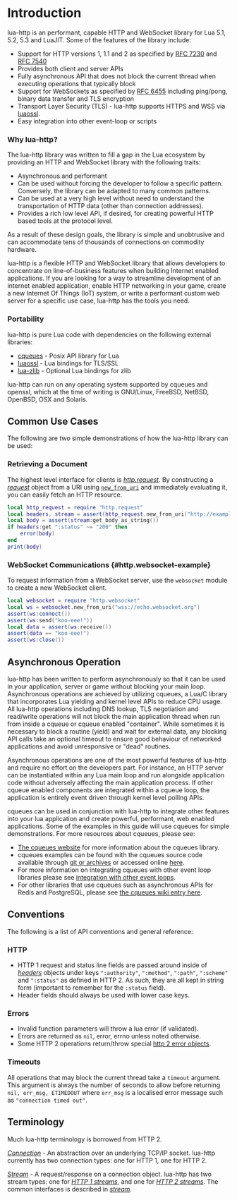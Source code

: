 # Introduction

lua-http is an performant, capable HTTP and WebSocket library for Lua 5.1, 5.2, 5.3 and LuaJIT. Some of the features of the library include:

  - Support for HTTP versions 1, 1.1 and 2 as specified by [RFC 7230](https://tools.ietf.org/html/rfc7230) and [RFC 7540](https://tools.ietf.org/html/rfc7540)
  - Provides both client and server APIs
  - Fully asynchronous API that does not block the current thread when executing operations that typically block
  - Support for WebSockets as specified by [RFC 6455](https://tools.ietf.org/html/rfc6455) including ping/pong, binary data transfer and TLS encryption
  - Transport Layer Security (TLS) - lua-http supports HTTPS and WSS via [luaossl](https://github.com/wahern/luaossl).
  - Easy integration into other event-loop or scripts

### Why lua-http?

The lua-http library was written to fill a gap in the Lua ecosystem by providing an HTTP and WebSocket library with the following traits:

  - Asynchronous and performant
  - Can be used without forcing the developer to follow a specific pattern. Conversely, the library can be adapted to many common patterns.
  - Can be used at a very high level without need to understand the transportation of HTTP data (other than connection addresses).
  - Provides a rich low level API, if desired, for creating powerful HTTP based tools at the protocol level.

As a result of these design goals, the library is simple and unobtrusive and can accommodate tens of thousands of connections on commodity hardware.

lua-http is a flexible HTTP and WebSocket library that allows developers to concentrate on line-of-business features when building Internet enabled applications. If you are looking for a way to streamline development of an internet enabled application, enable HTTP networking in your game, create a new Internet Of Things (IoT) system, or write a performant custom web server for a specific use case, lua-http has the tools you need.


### Portability

lua-http is pure Lua code with dependencies on the following external libraries:

  - [cqueues](http://25thandclement.com/~william/projects/cqueues.html) - Posix API library for Lua
  - [luaossl](http://25thandclement.com/~william/projects/luaossl.html) - Lua bindings for TLS/SSL
  - [lua-zlib](https://github.com/brimworks/lua-zlib) - Optional Lua bindings for zlib

lua-http can run on any operating system supported by cqueues and openssl, which at the time of writing is GNU/Linux, FreeBSD, NetBSD, OpenBSD, OSX and Solaris.


## Common Use Cases

The following are two simple demonstrations of how the lua-http library can be used:

### Retrieving a Document

The highest level interface for clients is [*http.request*](#http.request). By constructing a [*request*](#http.request) object from a URI using [`new_from_uri`](#http.request.new_from_uri) and immediately evaluating it, you can easily fetch an HTTP resource.

```lua
local http_request = require "http.request"
local headers, stream = assert(http_request.new_from_uri("http://example.com"):go())
local body = assert(stream:get_body_as_string())
if headers:get ":status" ~= "200" then
	error(body)
end
print(body)
```


### WebSocket Communications {#http.websocket-example}

To request information from a WebSocket server, use the `websocket` module to create a new WebSocket client.

```lua
local websocket = require "http.websocket"
local ws = websocket.new_from_uri("wss://echo.websocket.org")
assert(ws:connect())
assert(ws:send("koo-eee!"))
local data = assert(ws:receive())
assert(data == "koo-eee!")
assert(ws:close())
```


## Asynchronous Operation

lua-http has been written to perform asynchronously so that it can be used in your application, server or game without blocking your main loop. Asynchronous operations are achieved by utilizing cqueues, a Lua/C library that incorporates Lua yielding and kernel level APIs to reduce CPU usage. All lua-http operations including DNS lookup, TLS negotiation and read/write operations will not block the main application thread when run from inside a cqueue or cqueue enabled "container". While sometimes it is necessary to block a routine (yield) and wait for external data, any blocking API calls take an optional timeout to ensure good behaviour of networked applications and avoid unresponsive or "dead" routines.

Asynchronous operations are one of the most powerful features of lua-http and require no effort on the developers part. For instance, an HTTP server can be instantiated within any Lua main loop and run alongside application code without adversely affecting the main application process. If other cqueue enabled components are integrated within a cqueue loop, the application is entirely event driven through kernel level polling APIs.

cqueues can be used in conjunction with lua-http to integrate other features into your lua application and create powerful, performant, web enabled applications. Some of the examples in this guide will use cqueues for simple demonstrations. For more resources about cqueues, please see:

  - [The cqueues website](http://25thandclement.com/~william/projects/cqueues.html) for more information about the cqueues library.
  - cqueues examples can be found with the cqueues source code available through [git or archives](http://www.25thandclement.com/~william/projects/cqueues.html#download) or accessed online [here](https://github.com/wahern/cqueues/tree/master/examples).
  - For more information on integrating cqueues with other event loop libraries please see [integration with other event loops](https://github.com/wahern/cqueues/wiki/Integrations-with-other-main-loops).
  - For other libraries that use cqueues such as asynchronous APIs for Redis and PostgreSQL, please see [the cqueues wiki entry here](https://github.com/wahern/cqueues/wiki/Libraries-that-use-cqueues).


## Conventions

The following is a list of API conventions and general reference:

### HTTP

  - HTTP 1 request and status line fields are passed around inside of _[headers](#http.headers)_ objects under keys `":authority"`, `":method"`, `":path"`, `":scheme"` and `":status"` as defined in HTTP 2. As such, they are all kept in string form (important to remember for the `:status` field).
  - Header fields should always be used with lower case keys.


### Errors

  - Invalid function parameters will throw a lua error (if validated).
  - Errors are returned as `nil`, error, errno unless noted otherwise.
  - Some HTTP 2 operations return/throw special [http 2 error objects](#http.h2_error).


### Timeouts

All operations that may block the current thread take a `timeout` argument.
This argument is always the number of seconds to allow before returning `nil, err_msg, ETIMEDOUT` where `err_msg` is a localised error message such as `"connection timed out"`.


## Terminology

Much lua-http terminology is borrowed from HTTP 2.

_[Connection](#connection)_ - An abstraction over an underlying TCP/IP socket. lua-http currently has two connection types: one for HTTP 1, one for HTTP 2.

_[Stream](#stream)_ - A request/response on a connection object. lua-http has two stream types: one for [*HTTP 1 streams*](#http.h1_stream), and one for [*HTTP 2 streams*](#http.h2_stream). The common interfaces is described in [*stream*](#stream).

